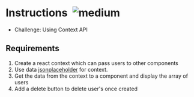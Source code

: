 # Instructions&nbsp; ![medium](https://img.shields.io/badge/Difficulty-Medium-yellow)

- Challenge: Using Context API

## Requirements

1. Create a react context which can pass users to other components
2. Use data [jsonplaceholder](https://jsonplaceholder.typicode.com/users) for context.
3. Get the data from the context to a component and display the array of users
4. Add a delete button to delete user's once created
